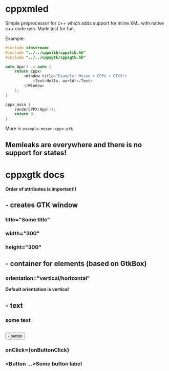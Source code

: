 # cppxmled
Simple preprocessor for c++ which adds support for inline XML with native c++ code gen.
Made just for fun.

Example:

```cpp
#include <iostream>
#include "../../cppxlib/cppxlib.hh"
#include "../../cppxgtk/cppxgtk.hh"

auto App() -> auto {
	return cppx(
		<Window title="Example: Meson + CPPX + GTK3">
			<Text>Hello, world!</Text>
		</Window>
	);
}

cppx_main {
	renderCPPX(App());
	return 0;
}
```

More in `example-meson-cppx-gtk`

## Memleaks are everywhere and there is no support for states!

# cppxgtk docs
**Order of attributes is important!!**

## <Window> - creates GTK window
### title="Some title"
### width="300"
### height="300"

## <View> - container for elements (based on GtkBox)
### orientation="vertical/horizontal"
**Default orientation is vertical**

## <Text> - text
### <Text>some text</Text>

## <Button> - button
### onClick={onButtonClick}
### <Button ...>Some button label</Button>